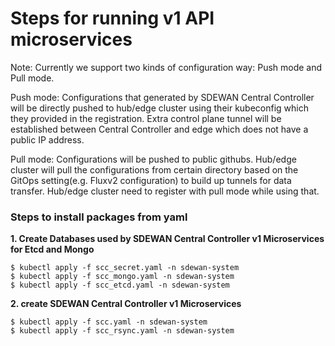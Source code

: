 # Steps for running v1 API microservices
Note: Currently we support two kinds of configuration way: Push mode and Pull mode.

Push mode: Configurations that generated by SDEWAN Central Controller will be directly pushed to hub/edge cluster using their kubeconfig which
they provided in the registration. Extra control plane tunnel will be established between Central Controller and edge which does not have a public
IP address.

Pull mode: Configurations will be pushed to public githubs. Hub/edge cluster will pull the configurations from certain directory based on the GitOps
setting(e.g. Fluxv2 configuration) to build up tunnels for data transfer. Hub/edge cluster need to register with pull mode while using that.

### Steps to install packages from yaml

**1. Create Databases used by SDEWAN Central Controller v1 Microservices for Etcd and Mongo**

```
$ kubectl apply -f scc_secret.yaml -n sdewan-system
$ kubectl apply -f scc_mongo.yaml -n sdewan-system
$ kubectl apply -f scc_etcd.yaml -n sdewan-system
```

**2. create SDEWAN Central Controller v1 Microservices**

```
$ kubectl apply -f scc.yaml -n sdewan-system
$ kubectl apply -f scc_rsync.yaml -n sdewan-system
```
